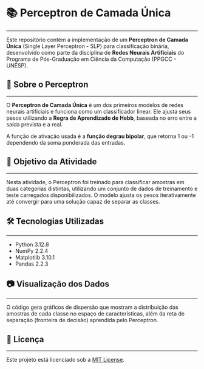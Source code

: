 # 📚 Perceptron de Camada Única

---

Este repositório contém a implementação de um **Perceptron de Camada Única** (Single Layer Perceptron - SLP) para classificação binária, desenvolvido como parte da disciplina de **Redes Neurais Artificiais** do Programa de Pós-Graduação em Ciência da Computação (PPGCC - UNESP).

## 🔬 Sobre o Perceptron

---

O **Perceptron de Camada Única** é um dos primeiros modelos de redes neurais artificiais e funciona como um classificador linear. Ele ajusta seus pesos utilizando a **Regra de Aprendizado de Hebb**, baseada no erro entre a saída prevista e a real.

A função de ativação usada é a **função degrau bipolar**, que retorna 1 ou -1 dependendo da soma ponderada das entradas.

## 🎯 Objetivo da Atividade

---

Nesta atividade, o Perceptron foi treinado para classificar amostras em duas categorias distintas, utilizando um conjunto de dados de treinamento e teste carregados disponibilizados. O modelo ajusta os pesos iterativamente até convergir para uma solução capaz de separar as classes.

## 🛠 Tecnologias Utilizadas

---

- Python 3.12.8
- NumPy 2.2.4
- Matplotlib 3.10.1
- Pandas 2.2.3

## 📷 Visualização dos Dados

---

O código gera gráficos de dispersão que mostram a distribuição das amostras de cada classe no espaço de características, além da reta de separação (fronteira de decisão) aprendida pelo Perceptron.

## 📜 Licença

---

Este projeto está licenciado sob a [MIT License](LICENSE).
